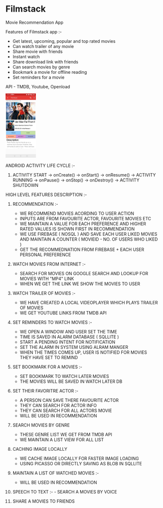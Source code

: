 # Filmstack
Movie Recommendation App

Features of Filmstack app :- 

* Get latest, upcoming, popular and top rated movies 
* Can watch trailer of any movie
* Share movie with friends 
* Instant watch 
* Share download link with friends 
* Can search movies by genre
* Bookmark a movie for offline reading
* Set reminders for a movie  

API  - TMDB, Youtube, Openload


<img src="screenshot/1.jpeg" width="100" >



ANDROID ACTIVITY LIFE CYCLE :-
                                                     
1) ACTIVITY START -> onCreate() -> onStart() -> onResume() -> ACTIVITY RUNNING -> onPause() -> onStop() -> onDestroy()  -> ACTIVITY SHUTDOWN


HIGH LEVEL FEATURES DESCRIPTION :- 


1) RECOMMENDATION :-
    -  WE RECOMMEND MOVIES ACORDING TO USER ACTION
    -  INPUTS ARE FROM FAVOURITE ACTOR, FAVOURITE MOVIES ETC
    -  WE MAINTAIN A VALUE FOR EACH PREFERENCE AND HIGHER RATED VALUES IS SHOWN FIRST IN RECOMMENDATION
    -  WE USE FIREBASE ( NOSQL ) AND SAVE EACH USER LIKED MOVIES AND MAINTAIN A COUNTER ( MOVIEID - NO. OF USERS WHO LIKED )
    -  GET THE RECOMMEDNATION FROM FIREBASE + EACH USER PERSONAL PREFERENCE

2) WATCH MOVIES FROM INTERNET :-
    -  SEARCH FOR MOVIES ON GOOGLE SEARCH AND LOOKUP FOR MOVIES WITH "MP4" LINK 
    -  WHEN WE GET THE LINK WE SHOW THE MOVIES TO USER 

3) WATCH TRAILER OF MOVIES :- 
    -  WE HAVE CREATED A LOCAL VIDEOPLAYER WHICH PLAYS TRAILER OF MOVIES
    -  WE GET YOUTUBE LINKS FROM TMDB API

4) SET REMINDERS TO WATCH MOVIES :- 
    -  WE OPEN A WINDOW AND USER SET THE TIME
    -  TIME IS SAVED IN ALARM DATABASE ( SQLLITE )
    -  START A PENDING INTENT FOR NOTIFICATION 
    -  SET THE ALARM IN SYSTEM USING ALRAM MANGER 
    -  WHEN THE TIMES COMES UP, USER IS NOTIFIED FOR MOVIES THEY HAVE SET TO REMIND 

5) SET BOOKMARK FOR A MOVIES :- 
    -  SET BOOKMARK TO WATCH LATER MOVIES 
    -  THE MOVIES WILL BE SAVED IN WATCH LATER DB 

6) SET THEIR FAVORITRE ACTOR :-
    -  A PERSON CAN SAVE THERE FAVOURITE ACTOR
    -  THEY CAN SEARCH FOR ACTOR INFO 
    -  THEY CAN SEARCH FOR ALL ACTORS MOVIE
    -  WILL BE USED IN RECOMMENDATION 

7) SEARCH MOVIES BY GENRE
    -  THESE GENRE LIST WE GET FROM TMDB API 
    -  WE MAINTAIN A LIST VIEW FOR ALL LIST

8)  CACHING IMAGE LOCALLY 
    -  WE CACHE IMAGE LOCALLY FOR FASTER IMAGE LOADING 
    -  USING PICASSO OR DIRECTLY SAVING AS BLOB IN SQLLITE 

9)  MAINTAIN A LIST OF WATCHED MOVIES  :-
    -  WILL BE USED IN RECOMMENDATION 

10)  SPEECH TO TEXT :- 
    - SEARCH A MOVIES BY VOICE 

11)  SHARE A MOVIES TO FRIENDS 

